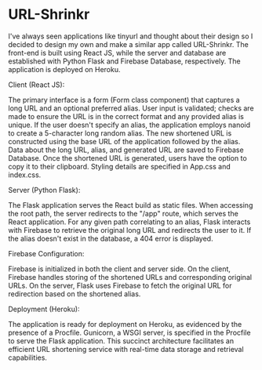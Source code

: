 # URL-Shrinkr
I've always seen applications like tinyurl and thought about their design so I decided to design my own and make a similar app called URL-Shrinkr. 
 The front-end is built using React JS, while the server and database are established with Python Flask and Firebase Database, respectively. The application is deployed on Heroku.

Client (React JS):

The primary interface is a form (Form class component) that captures a long URL and an optional preferred alias.
User input is validated; checks are made to ensure the URL is in the correct format and any provided alias is unique.
If the user doesn't specify an alias, the application employs nanoid to create a 5-character long random alias.
The new shortened URL is constructed using the base URL of the application followed by the alias.
Data about the long URL, alias, and generated URL are saved to Firebase Database.
Once the shortened URL is generated, users have the option to copy it to their clipboard.
Styling details are specified in App.css and index.css.

Server (Python Flask):

The Flask application serves the React build as static files.
When accessing the root path, the server redirects to the "/app" route, which serves the React application.
For any given path correlating to an alias, Flask interacts with Firebase to retrieve the original long URL and redirects the user to it. If the alias doesn't exist in the database, a 404 error is displayed.

Firebase Configuration:

Firebase is initialized in both the client and server side.
On the client, Firebase handles storing of the shortened URLs and corresponding original URLs.
On the server, Flask uses Firebase to fetch the original URL for redirection based on the shortened alias.

Deployment (Heroku):

The application is ready for deployment on Heroku, as evidenced by the presence of a Procfile.
Gunicorn, a WSGI server, is specified in the Procfile to serve the Flask application.
This succinct architecture facilitates an efficient URL shortening service with real-time data storage and retrieval capabilities.
